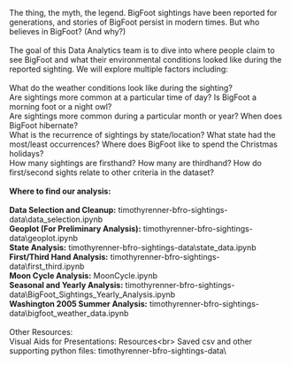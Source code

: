 The thing, the myth, the legend. BigFoot sightings have been reported for generations, and stories of BigFoot persist in modern times. But who believes in BigFoot? (And why?)<br>
<br>
The goal of this Data Analytics team is to dive into where people claim to see BigFoot and what their environmental conditions looked like during the reported sighting. We will explore multiple factors including:<br>
<br>
What do the weather conditions look like during the sighting?<br>
Are sightings more common at a particular time of day? Is BigFoot a morning foot or a night owl?<br>
Are sightings more common during a particular month or year? When does BigFoot hibernate?<br>
What is the recurrence of sightings by state/location? What state had the most/least occurrences? Where does BigFoot like to spend the Christmas holidays?<br>
How many sightings are firsthand? How many are thirdhand? How do first/second sights relate to other criteria in the dataset?<br>
<br>
**Where to find our analysis:**<br>
<br>
**Data Selection and Cleanup:** timothyrenner-bfro-sightings-data\data_selection.ipynb<br>
**Geoplot (For Preliminary Analysis):** timothyrenner-bfro-sightings-data\geoplot.ipynb<br>
**State Analysis:** timothyrenner-bfro-sightings-data\state_data.ipynb<br>
**First/Third Hand Analysis:** timothyrenner-bfro-sightings-data\first_third.ipynb<br>
**Moon Cycle Analysis:** MoonCycle.ipynb<br>
**Seasonal and Yearly Analysis:** timothyrenner-bfro-sightings-data\BigFoot_Sightings_Yearly_Analysis.ipynb<br>
**Washington 2005 Summer Analysis:** timothyrenner-bfro-sightings-data\bigfoot_weather_data.ipynb<br>
<br>
Other Resources:<br>
Visual Aids for Presentations: Resources\<br>
Saved csv and other supporting python files: timothyrenner-bfro-sightings-data\
